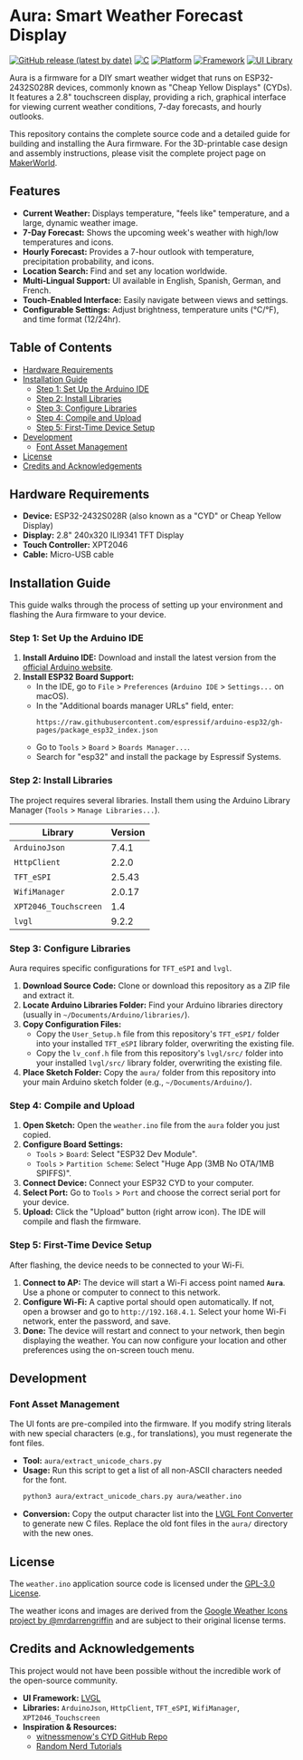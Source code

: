 # Aura: Smart Weather Forecast Display

[![GitHub release (latest by date)](https://img.shields.io/github/v/release/seanbaufeld/Aura)](https://github.com/seanbaufeld/Aura/releases/latest)
[![C](https://img.shields.io/badge/C-00599C?logo=c&logoColor=white)](https://en.wikipedia.org/wiki/C_(programming_language))
[![Platform](https://img.shields.io/badge/platform-ESP32-brightgreen.svg)](https://www.espressif.com/en/products/socs/esp32)
[![Framework](https://img.shields.io/badge/framework-Arduino-00979D.svg)](https://www.arduino.cc/)
[![UI Library](https://img.shields.io/badge/UI-LVGL-orange.svg)](https://lvgl.io/)

Aura is a firmware for a DIY smart weather widget that runs on ESP32-2432S028R devices, commonly known as "Cheap Yellow Displays" (CYDs). It features a 2.8" touchscreen display, providing a rich, graphical interface for viewing current weather conditions, 7-day forecasts, and hourly outlooks.

This repository contains the complete source code and a detailed guide for building and installing the Aura firmware. For the 3D-printable case design and assembly instructions, please visit the complete project page on [MakerWorld](https://makerworld.com/en/models/1382304-aura-smart-weather-forecast-display).

## Features

-   **Current Weather:** Displays temperature, "feels like" temperature, and a large, dynamic weather image.
-   **7-Day Forecast:** Shows the upcoming week's weather with high/low temperatures and icons.
-   **Hourly Forecast:** Provides a 7-hour outlook with temperature, precipitation probability, and icons.
-   **Location Search:** Find and set any location worldwide.
-   **Multi-Lingual Support:** UI available in English, Spanish, German, and French.
-   **Touch-Enabled Interface:** Easily navigate between views and settings.
-   **Configurable Settings:** Adjust brightness, temperature units (°C/°F), and time format (12/24hr).

## Table of Contents

-   [Hardware Requirements](#hardware-requirements)
-   [Installation Guide](#installation-guide)
    -   [Step 1: Set Up the Arduino IDE](#step-1-set-up-the-arduino-ide)
    -   [Step 2: Install Libraries](#step-2-install-libraries)
    -   [Step 3: Configure Libraries](#step-3-configure-libraries)
    -   [Step 4: Compile and Upload](#step-4-compile-and-upload)
    -   [Step 5: First-Time Device Setup](#step-5-first-time-device-setup)
-   [Development](#development)
    -   [Font Asset Management](#font-asset-management)
-   [License](#license)
-   [Credits and Acknowledgements](#credits-and-acknowledgements)

## Hardware Requirements

-   **Device:** ESP32-2432S028R (also known as a "CYD" or Cheap Yellow Display)
-   **Display:** 2.8" 240x320 ILI9341 TFT Display
-   **Touch Controller:** XPT2046
-   **Cable:** Micro-USB cable

## Installation Guide

This guide walks through the process of setting up your environment and flashing the Aura firmware to your device.

### Step 1: Set Up the Arduino IDE

1.  **Install Arduino IDE:** Download and install the latest version from the [official Arduino website](https://www.arduino.cc/en/software).
2.  **Install ESP32 Board Support:**
    -   In the IDE, go to `File` > `Preferences` (`Arduino IDE` > `Settings...` on macOS).
    -   In the "Additional boards manager URLs" field, enter:
        ```
        https://raw.githubusercontent.com/espressif/arduino-esp32/gh-pages/package_esp32_index.json
        ```
    -   Go to `Tools` > `Board` > `Boards Manager...`.
    -   Search for "esp32" and install the package by Espressif Systems.

### Step 2: Install Libraries

The project requires several libraries. Install them using the Arduino Library Manager (`Tools` > `Manage Libraries...`).

| Library               | Version |
| --------------------- | ------- |
| `ArduinoJson`         | 7.4.1   |
| `HttpClient`          | 2.2.0   |
| `TFT_eSPI`            | 2.5.43  |
| `WifiManager`         | 2.0.17  |
| `XPT2046_Touchscreen` | 1.4     |
| `lvgl`                | 9.2.2   |

### Step 3: Configure Libraries

Aura requires specific configurations for `TFT_eSPI` and `lvgl`.

1.  **Download Source Code:** Clone or download this repository as a ZIP file and extract it.
2.  **Locate Arduino Libraries Folder:** Find your Arduino libraries directory (usually in `~/Documents/Arduino/libraries/`).
3.  **Copy Configuration Files:**
    -   Copy the `User_Setup.h` file from this repository's `TFT_eSPI/` folder into your installed `TFT_eSPI` library folder, overwriting the existing file.
    -   Copy the `lv_conf.h` file from this repository's `lvgl/src/` folder into your installed `lvgl/src/` library folder, overwriting the existing file.
4.  **Place Sketch Folder:** Copy the `aura/` folder from this repository into your main Arduino sketch folder (e.g., `~/Documents/Arduino/`).

### Step 4: Compile and Upload

1.  **Open Sketch:** Open the `weather.ino` file from the `aura` folder you just copied.
2.  **Configure Board Settings:**
    -   `Tools` > `Board`: Select "ESP32 Dev Module".
    -   `Tools` > `Partition Scheme`: Select "Huge App (3MB No OTA/1MB SPIFFS)".
3.  **Connect Device:** Connect your ESP32 CYD to your computer.
4.  **Select Port:** Go to `Tools` > `Port` and choose the correct serial port for your device.
5.  **Upload:** Click the "Upload" button (right arrow icon). The IDE will compile and flash the firmware.

### Step 5: First-Time Device Setup

After flashing, the device needs to be connected to your Wi-Fi.

1.  **Connect to AP:** The device will start a Wi-Fi access point named **`Aura`**. Use a phone or computer to connect to this network.
2.  **Configure Wi-Fi:** A captive portal should open automatically. If not, open a browser and go to `http://192.168.4.1`. Select your home Wi-Fi network, enter the password, and save.
3.  **Done:** The device will restart and connect to your network, then begin displaying the weather. You can now configure your location and other preferences using the on-screen touch menu.

## Development

### Font Asset Management

The UI fonts are pre-compiled into the firmware. If you modify string literals with new special characters (e.g., for translations), you must regenerate the font files.

-   **Tool:** `aura/extract_unicode_chars.py`
-   **Usage:** Run this script to get a list of all non-ASCII characters needed for the font.
    ```bash
    python3 aura/extract_unicode_chars.py aura/weather.ino
    ```
-   **Conversion:** Copy the output character list into the [LVGL Font Converter](https://lvgl.io/tools/fontconverter) to generate new C files. Replace the old font files in the `aura/` directory with the new ones.

## License

The `weather.ino` application source code is licensed under the [GPL-3.0 License](./LICENSE).

The weather icons and images are derived from the [Google Weather Icons project by @mrdarrengriffin](https://github.com/mrdarrengriffin/google-weather-icons/tree/main/v2) and are subject to their original license terms.

## Credits and Acknowledgements

This project would not have been possible without the incredible work of the open-source community.

-   **UI Framework:** [LVGL](https://lvgl.io/)
-   **Libraries:** `ArduinoJson`, `HttpClient`, `TFT_eSPI`, `WifiManager`, `XPT2046_Touchscreen`
-   **Inspiration & Resources:**
    -   [witnessmenow's CYD GitHub Repo](https://github.com/witnessmenow/ESP32-Cheap-Yellow-Display)
    -   [Random Nerd Tutorials](https://randomnerdtutorials.com/)
